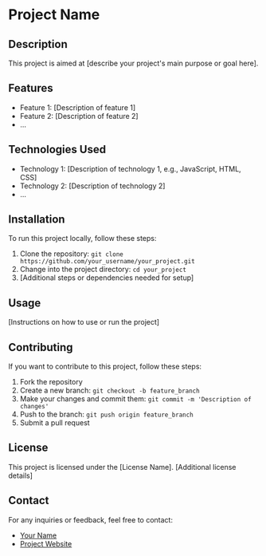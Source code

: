 # Project Name

## Description
This project is aimed at [describe your project's main purpose or goal here].

## Features
- Feature 1: [Description of feature 1]
- Feature 2: [Description of feature 2]
- ...

## Technologies Used
- Technology 1: [Description of technology 1, e.g., JavaScript, HTML, CSS]
- Technology 2: [Description of technology 2]
- ...

## Installation
To run this project locally, follow these steps:
1. Clone the repository: `git clone https://github.com/your_username/your_project.git`
2. Change into the project directory: `cd your_project`
3. [Additional steps or dependencies needed for setup]

## Usage
[Instructions on how to use or run the project]

## Contributing
If you want to contribute to this project, follow these steps:
1. Fork the repository
2. Create a new branch: `git checkout -b feature_branch`
3. Make your changes and commit them: `git commit -m 'Description of changes'`
4. Push to the branch: `git push origin feature_branch`
5. Submit a pull request

## License
This project is licensed under the [License Name]. [Additional license details]

## Contact
For any inquiries or feedback, feel free to contact:
- [Your Name](mailto:your_email@example.com)
- [Project Website](https://your_project_website.com)

